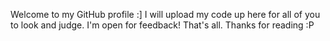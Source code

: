Welcome to my GitHub profile :]
I will upload my code up here for all of you to look and judge. I'm open for feedback!
That's all. Thanks for reading :P

<!---
ProfessorVatcraft/ProfessorVatcraft is a ✨ special ✨ repository because its `README.md` (this file) appears on your GitHub profile.
You can click the Preview link to take a look at your changes.
--->
